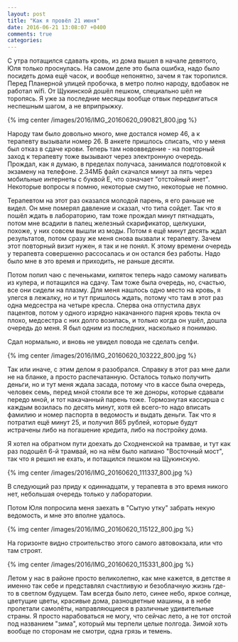 ```yaml
---
layout: post
title: "Как я провёл 21 июня"
date: 2016-06-21 13:08:07 +0400
comments: true
categories: 
---
```

С утра потащился сдавать кровь, из дома вышел в начале девятого, Юля только проснулась. На самом деле это была ошибка, надо было посидеть дома ещё часок, и вообще непонятно, зачем я так торопился. Перед Планерной улицей пробочка, в метро полно народу, вдобавок не работал wifi. От Щукинской дошёл пешком, специально шёл не торопясь. Я уже за последние месяцы вообще отвык передвигаться неспешным шагом, а не вприпрыжку.

{% img center /images/2016/IMG_20160620_090821_800.jpg %}

Народу там было довольно много, мне достался номер 46, а к терапевту вызывали номер 26. В анкете пришлось списать, что у меня был отказ в сдаче крови. Теперь там нововведение - на повторный заход к терапевту тоже вызывают через электронную очередь. Прождал, как я думаю, в пределах получаса, занимался подготовкой к экзамену на телефоне. 2.34МБ файл скачался минут за пять через мобильные интернеты с буквой Е, что означает "отстойный инет". Некоторые вопросы я помню, некоторые смутно, некоторые не помню. 

Терапевтом на этот раз оказался молодой парень, я его раньше не видел. Он мне померял давление и сказал, что типа сойдет. Так что я пошёл ждать в лабораторию, там тоже прождал минут пятнадцать, потом мне всадили в палец железный скарификатор, щелкушки, похоже, у них совсем вышли из моды. Потом я ещё минут десять ждал результатов, потом сразу же меня снова вызвали к терапевту. Зачем этот повторный визит нужен, я так и не понял. К этому времени очередь у терапевта совершенно рассосалась и он остался без работы. Надо было мне в это время и приходить, не раньше десяти.

Потом попил чаю с печеньками, кипяток теперь надо самому наливать из кулера, и потащился на сдачу. Там тоже была очередь, но, счастью, все они сидели на плазму. Для меня нашлось одно место на кровь, я улегся в лежалку, но и тут пришлось ждать, потому что там в этот раз одна медсестра на четыре кресла. Сперва она отпустила двух пацентов, потом у одного изрядно накачанного парня кровь текла оч плохо, медсестра с них долго возилась, и только когда он ушёл, дошла очередь до меня. Я был одним из последних, насколько я понимаю.

Сдал нормально, и вновь не увидел повода не сделать селфи.

{% img center /images/2016/IMG_20160620_103222_800.jpg %}

Так или иначе, с этим делом я разобрался. Справку в этот раз мне дали не на бланке, а просто распечатанную. Осталось только получить деньги, но и тут меня ждала засада, потому что в кассе была очередь, человек семь, перед мной стояли все те же доноры, которые сдавали передо мной, и тот накачанный парень тоже. Тормознутая кассирша с каждым возилась по десять минут, хотя ей всего-то надо вписать фамилию и номер паспорта в ведомость и выдать деньги. Так что я потратил ещё минут 25, и получил 865 рублей, которые будут истрачены либо на погашение кредита, либо на постройку дома.

Я хотел на обратном пути доехать до Сходненской на трамвае, и тут как раз подошёл 6-й трамвай, но на нём было напиано "Восточный мост", так что я решил не ехать, и потащился пешком на Щукинскую. 

{% img center /images/2016/IMG_20160620_111337_800.jpg %}

В следующий раз приду к одиннадцати, у терапевта в это время никого нет, небольшая очередь только у лаборатории.

Потом Юля попросила меня заехать в "Сытую утку" забрать некую ведомость, и мне это вполне удалось.

{% img center /images/2016/IMG_20160620_115122_800.jpg %}

На горизонте видно строительство этого самого автовокзала, или что там строят.

{% img center /images/2016/IMG_20160620_115331_800.jpg %}

Летом у нас в районе просто великолепно, как мне кажется, в детстве я именно так себе и представлял счастливую и безоблачную жизнь где-то в светлом будущем. Там всегда было лето, синее небо, яркое солнце, цветущие цветы, красивые дома, разноцветные машины, а в небе пролетали самолёты, направляющиеся в различные удивительные страны. Я просто нарабоваться не могу, что сейчас лето, а не тот отстой под названием "зима", который мы терпели целые полгода. Зимой хоть вообще по сторонам не смотри, одна грязь и темень.